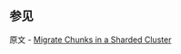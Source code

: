 ## 参见

原文 - [Migrate Chunks in a Sharded Cluster]( https://docs.mongodb.com/manual/tutorial/migrate-chunks-in-sharded-cluster/ )

